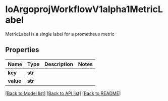 # IoArgoprojWorkflowV1alpha1MetricLabel

MetricLabel is a single label for a prometheus metric
## Properties
Name | Type | Description | Notes
------------ | ------------- | ------------- | -------------
**key** | **str** |  | 
**value** | **str** |  | 

[[Back to Model list]](../README.md#documentation-for-models) [[Back to API list]](../README.md#documentation-for-api-endpoints) [[Back to README]](../README.md)


